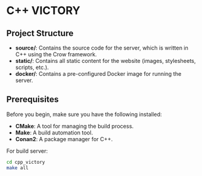 # C++ VICTORY

## Project Structure

- **source/**: Contains the source code for the server, which is written in C++ using the Crow framework.
- **static/**: Contains all static content for the website (images, stylesheets, scripts, etc.).
- **docker/**: Contains a pre-configured Docker image for running the server.

## Prerequisites

Before you begin, make sure you have the following installed:

- **CMake**: A tool for managing the build process.
- **Make**: A build automation tool.
- **Conan2**: A package manager for C++.

For build server:

```bash
cd cpp_victory
make all
```
